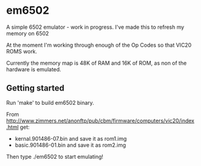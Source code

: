 # em6502
A simple 6502 emulator - work in progress. I've made this to refresh my memory on 6502

At the moment I'm working through enough of the Op Codes so that VIC20 ROMS work.

Currently the memory map is 48K of RAM and 16K of ROM, as non of the hardware is emulated.

## Getting started

Run 'make' to build em6502 binary.

From http://www.zimmers.net/anonftp/pub/cbm/firmware/computers/vic20/index.html get:

* kernal.901486-07.bin and save it as rom1.img
* basic.901486-01.bin and save it as rom2.img

Then type ./em6502 to start emulating!
